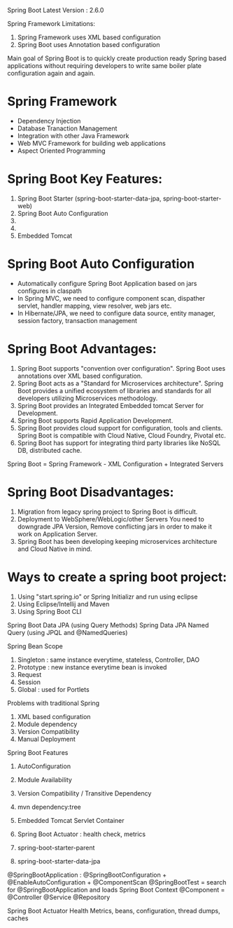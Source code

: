 Spring Boot Latest Version : 2.6.0

Spring Framework Limitations:
1. Spring Framework uses XML based configuration
2. Spring Boot uses Annotation based configuration

Main goal of Spring Boot is to quickly create production ready Spring based applications without 
requiring developers to write same boiler plate configuration again and again.

# Spring Framework
- Dependency Injection
- Database Tranaction Management
- Integration with other Java Framework
- Web MVC Framework for building web applications
- Aspect Oriented Programming

# Spring Boot Key Features:
1. Spring Boot Starter (spring-boot-starter-data-jpa, spring-boot-starter-web)
2. Spring Boot Auto Configuration
3.
4.
5. Embedded Tomcat

# Spring Boot Auto Configuration
- Automatically configure Spring Boot Application based on jars configures in claspath
- In Spring MVC, we need to configure component scan, dispather servlet, handler mapping, view resolver, web jars etc.
- In Hibernate/JPA, we need to configure data source, entity manager, session factory, transaction management

# Spring Boot Advantages:
1. Spring Boot supports "convention over configuration".
Spring Boot uses annotations over XML based configuration.
2. Spring Boot acts as a "Standard for Microservices architecture".
Spring Boot provides a unified ecosystem of libraries and standards for all developers utilizing Microservices methodology.
3. Spring Boot provides an Integrated Embedded tomcat Server for Development.
4. Spring Boot supports Rapid Application Development.
5. Spring Boot provides cloud support for configuration, tools and clients.
Spring Boot is compatible with Cloud Native, Cloud Foundry, Pivotal etc.
6. Spring Boot has support for integrating third party libraries like NoSQL DB, distributed cache.

Spring Boot = Spring Framework - XML Configuration + Integrated Servers

# Spring Boot Disadvantages:
1. Migration from legacy spring project to Spring Boot is difficult.
2. Deployment to WebSphere/WebLogic/other Servers
You need to downgrade JPA Version, Remove conflicting jars in order to make it work on Application Server.
3. Spring Boot has been developing keeping microservices architecture and Cloud Native in mind.


# Ways to create a spring boot project:
1. Using "start.spring.io" or Spring Initializr and run using eclipse
2. Using Eclipse/Intellij and Maven
3. Using Spring Boot CLI

Spring Boot Data JPA (using Query Methods)
Spring Data JPA Named Query (using JPQL and @NamedQueries)

Spring Bean Scope
1. Singleton : same instance everytime, stateless, Controller, DAO
2. Prototype : new instance everytime bean is invoked
3. Request
4. Session
5. Global : used for Portlets

Problems with traditional Spring
1. XML based configuration
2. Module dependency
3. Version Compatibility
4. Manual Deployment

Spring Boot Features
1. AutoConfiguration
2. Module Availability
3. Version Compatibility / Transitive Dependency
4. mvn dependency:tree
5. Embedded Tomcat Servlet Container
6. Spring Boot Actuator : health check, metrics

1. spring-boot-starter-parent
2. spring-boot-starter-data-jpa

@SpringBootApplication : @SpringBootConfiguration + @EnableAutoConfiguration + @ComponentScan
@SpringBootTest = search for @SpringBootApplication and loads Spring Boot Context
@Component = @Controller @Service @Repository

Spring Boot Actuator
Health Metrics, beans, configuration, thread dumps, caches



